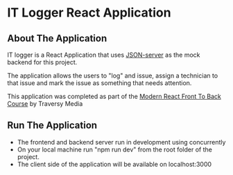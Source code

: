 # IT Logger React Application

## About The Application

IT logger is a React Application that uses [JSON-server](https://www.npmjs.com/package/json-server) as the mock backend for this project.

The application allows the users to "log" and issue, assign a technician to that issue and mark the issue as something that needs attention.

This application was completed as part of the [Modern React Front To Back Course](https://www.udemy.com/course/modern-react-front-to-back/) by Traversy Media

## Run The Application

- The frontend and backend server run in development using concurrently
- On your local machine run "npm run dev" from the root folder of the project.
- The client side of the application will be available on localhost:3000
